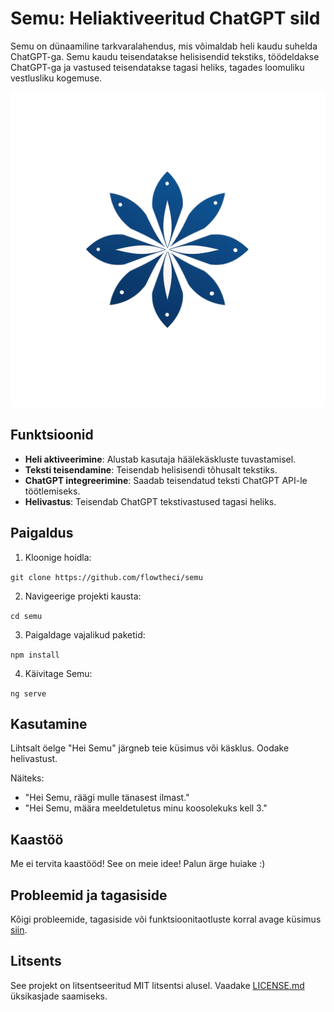 # Semu: Heliaktiveeritud ChatGPT sild
Semu on dünaamiline tarkvaralahendus, mis võimaldab heli kaudu suhelda ChatGPT-ga. Semu kaudu teisendatakse helisisendid tekstiks, töödeldakse ChatGPT-ga ja vastused teisendatakse tagasi heliks, tagades loomuliku vestlusliku kogemuse.

![Semu Logo](logo.png)

## Funktsioonid
- **Heli aktiveerimine**: Alustab kasutaja häälekäskluste tuvastamisel.
- **Teksti teisendamine**: Teisendab helisisendi tõhusalt tekstiks.
- **ChatGPT integreerimine**: Saadab teisendatud teksti ChatGPT API-le töötlemiseks.
- **Helivastus**: Teisendab ChatGPT tekstivastused tagasi heliks.

## Paigaldus

1. Kloonige hoidla:

```git clone https://github.com/flowtheci/semu```

2. Navigeerige projekti kausta:

```cd semu```

3. Paigaldage vajalikud paketid:

```npm install```

4. Käivitage Semu:

```ng serve```


## Kasutamine

Lihtsalt öelge "Hei Semu" järgneb teie küsimus või käsklus. Oodake helivastust.

Näiteks:
- "Hei Semu, räägi mulle tänasest ilmast."
- "Hei Semu, määra meeldetuletus minu koosolekuks kell 3."

## Kaastöö

Me ei tervita kaastööd! See on meie idee! Palun ärge huiake :)

## Probleemid ja tagasiside

Kõigi probleemide, tagasiside või funktsioonitaotluste korral avage küsimus [siin](https://github.com/flowtheci/semu/issues).

## Litsents

See projekt on litsentseeritud MIT litsentsi alusel. Vaadake [LICENSE.md](/LICENSE.md) üksikasjade saamiseks.

